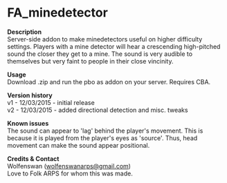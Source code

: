 FA_minedetector
==

**Description**<br/>
Server-side addon to make minedetectors useful on higher difficulty settings. Players with a mine detector will hear a crescending high-pitched sound the closer they get to a mine. The sound is very audible to themselves but very faint to people in their close vincinity.

**Usage**<br/>
Download .zip and run the pbo as addon on your server. Requires CBA.

**Version history**<br/>
v1 - 12/03/2015 - initial release<br/>
v2 - 12/03/2015 - added directional detection and misc. tweaks

**Known issues**<br/>
The sound can appear to 'lag' behind the player's movement. This is because it is played from the player's eyes as 'source'. Thus, head movement can make the sound appear positional.

**Credits & Contact**<br/>
Wolfenswan (wolfenswanarps@gmail.com)<br/>
Love to Folk ARPS for whom this was made.